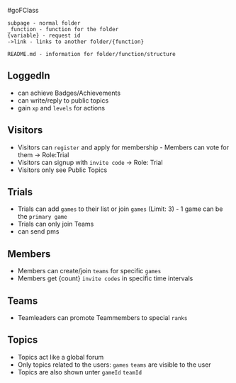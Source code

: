 #goFClass

```
subpage - normal folder
_function - function for the folder
{variable} - request id
->link - links to another folder/{function}

README.md - information for folder/function/structure

```

## LoggedIn
- can achieve Badges/Achievements
- can write/reply to public topics
- gain `xp` and `levels` for actions

## Visitors
- Visitors can `register` and apply for membership - Members can vote for them -> Role:Trial
- Visitors can signup with `invite code` -> Role: Trial
- Visitors only see Public Topics

## Trials
- Trials can add `games` to their list or join `games` (Limit: 3) - 1 game can be the `primary game`
- Trials can only join Teams
- can send pms

## Members
- Members can create/join `teams` for specific `games`
- Members get {count} `invite codes` in specific time intervals

## Teams
- Teamleaders can promote Teammembers to special `ranks`

## Topics
- Topics act like a global forum
- Only topics related to the users: `games` `teams` are visible to the user
- Topics are also shown unter `gameId` `teamId`


